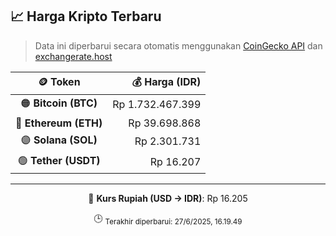 

<!-- HARGA_KRIPTO -->
## 📈 Harga Kripto Terbaru

> Data ini diperbarui secara otomatis menggunakan [CoinGecko API](https://www.coingecko.com/) dan [exchangerate.host](https://exchangerate.host/)

<div align="center">

| 🪙 Token | 💰 Harga (IDR) |
|:------:|---------------:|
| 🟠 **Bitcoin (BTC)**   | Rp 1.732.467.399 |
| 🔵 **Ethereum (ETH)**  | Rp 39.698.868 |
| 🟣 **Solana (SOL)**    | Rp 2.301.731 |
| 🟢 **Tether (USDT)**   | Rp 16.207 |

---

💱 **Kurs Rupiah (USD → IDR)**: Rp 16.205

🕒 <sub>Terakhir diperbarui: 27/6/2025, 16.19.49</sub>

</div>
<!-- /HARGA_KRIPTO -->